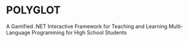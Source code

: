 # POLYGLOT
A Gamified .NET Interactive Framework for  Teaching and Learning Multi-Language Programming  for High School Students
